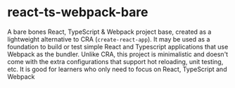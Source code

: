 # react-ts-webpack-bare
A bare bones React, TypeScript &amp; Webpack project base, created as a lightweight alternative to CRA (`create-react-app`). It may be used as a foundation to build or test simple React and Typescript applications that use Webpack as the bundler. Unlike CRA, this project is minimalistic and doesn't come with the extra configurations that support hot reloading, unit testing, etc. It is good for learners who only need to focus on React, TypeScript and Webpack 
